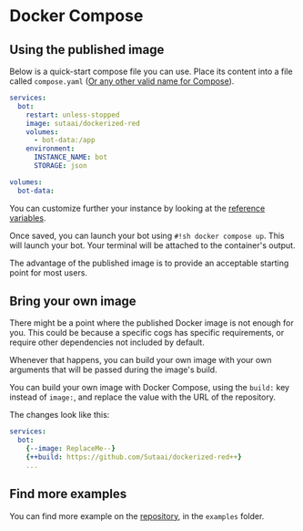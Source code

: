 # Docker Compose

## Using the published image

Below is a quick-start compose file you can use. Place its content into a file called `compose.yaml` ([Or any other valid name for Compose](https://docs.docker.com/compose/intro/compose-application-model/#the-compose-file)).

```yaml title="compose.yaml"
services:
  bot:
    restart: unless-stopped
    image: sutaai/dockerized-red
    volumes:
      - bot-data:/app
    environment:
      INSTANCE_NAME: bot
      STORAGE: json

volumes:
  bot-data:
```

You can customize further your instance by looking at the [reference variables](../references/variables.md).

Once saved, you can launch your bot using `#!sh docker compose up`. This will launch your bot. Your terminal will be attached to the container's output.

The advantage of the published image is to provide an acceptable starting point for most users.

## Bring your own image

There might be a point where the published Docker image is not enough for you. This could be because a specific cogs has specific requirements, or require other dependencies not included by default.

Whenever that happens, you can build your own image with your own arguments that will be passed during the image's build.

You can build your own image with Docker Compose, using the `build:` key instead of `image:`, and replace the value with the URL of the repository.

The changes look like this:

```yaml
services:
  bot:
    {--image: ReplaceMe--}
    {++build: https://github.com/Sutaai/dockerized-red++}
    ...
```

## Find more examples

You can find more example on the [repository](https://github.com/Sutaai/dockerized-red), in the `examples` folder.
